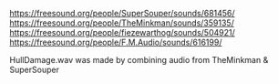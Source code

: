 
https://freesound.org/people/SuperSouper/sounds/681456/
https://freesound.org/people/TheMinkman/sounds/359135/
https://freesound.org/people/fiezewarthog/sounds/504921/
https://freesound.org/people/F.M.Audio/sounds/616199/

HullDamage.wav was made by combining audio from TheMinkman & SuperSouper
